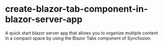 # create-blazor-tab-component-in-blazor-server-app
A quick start blazor server app that allows you to organize multiple content in a compact space by using the Blazor Tabs component of Syncfusion.
